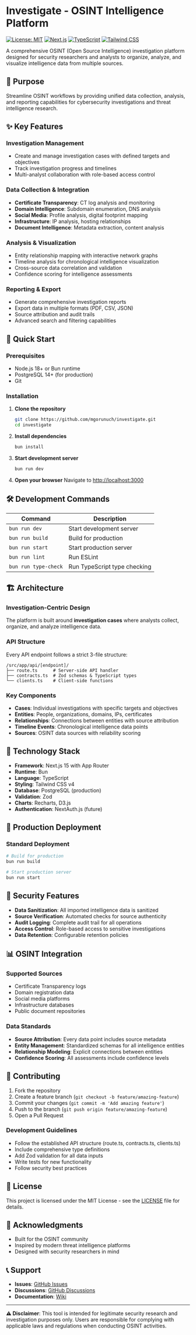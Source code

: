 # Investigate - OSINT Intelligence Platform

[![License: MIT](https://img.shields.io/badge/License-MIT-yellow.svg)](https://opensource.org/licenses/MIT)
[![Next.js](https://img.shields.io/badge/Next.js-15-black)](https://nextjs.org/)
[![TypeScript](https://img.shields.io/badge/TypeScript-5.0-blue)](https://www.typescriptlang.org/)
[![Tailwind CSS](https://img.shields.io/badge/Tailwind_CSS-4.0-38B2AC)](https://tailwindcss.com/)

A comprehensive OSINT (Open Source Intelligence) investigation platform designed for security researchers and analysts to organize, analyze, and visualize intelligence data from multiple sources.

## 🎯 Purpose

Streamline OSINT workflows by providing unified data collection, analysis, and reporting capabilities for cybersecurity investigations and threat intelligence research.

## ✨ Key Features

### Investigation Management
- Create and manage investigation cases with defined targets and objectives
- Track investigation progress and timelines
- Multi-analyst collaboration with role-based access control

### Data Collection & Integration
- **Certificate Transparency**: CT log analysis and monitoring
- **Domain Intelligence**: Subdomain enumeration, DNS analysis  
- **Social Media**: Profile analysis, digital footprint mapping
- **Infrastructure**: IP analysis, hosting relationships
- **Document Intelligence**: Metadata extraction, content analysis

### Analysis & Visualization
- Entity relationship mapping with interactive network graphs
- Timeline analysis for chronological intelligence visualization
- Cross-source data correlation and validation
- Confidence scoring for intelligence assessments

### Reporting & Export
- Generate comprehensive investigation reports
- Export data in multiple formats (PDF, CSV, JSON)
- Source attribution and audit trails
- Advanced search and filtering capabilities

## 🚀 Quick Start

### Prerequisites
- Node.js 18+ or Bun runtime
- PostgreSQL 14+ (for production)
- Git

### Installation

1. **Clone the repository**
   ```bash
   git clone https://github.com/mgorunuch/investigate.git
   cd investigate
   ```

2. **Install dependencies**
   ```bash
   bun install
   ```

3. **Start development server**
   ```bash
   bun run dev
   ```

4. **Open your browser**
   Navigate to [http://localhost:3000](http://localhost:3000)

## 🛠 Development Commands

| Command | Description |
|---------|-------------|
| `bun run dev` | Start development server |
| `bun run build` | Build for production |
| `bun run start` | Start production server |
| `bun run lint` | Run ESLint |
| `bun run type-check` | Run TypeScript type checking |

## 🏗 Architecture

### Investigation-Centric Design
The platform is built around **investigation cases** where analysts collect, organize, and analyze intelligence data.

### API Structure
Every API endpoint follows a strict 3-file structure:
```
/src/app/api/[endpoint]/
├── route.ts      # Server-side API handler
├── contracts.ts  # Zod schemas & TypeScript types  
└── clients.ts    # Client-side functions
```

### Key Components
- **Cases**: Individual investigations with specific targets and objectives
- **Entities**: People, organizations, domains, IPs, certificates
- **Relationships**: Connections between entities with source attribution
- **Timeline Events**: Chronological intelligence data points
- **Sources**: OSINT data sources with reliability scoring

## 🔧 Technology Stack

- **Framework**: Next.js 15 with App Router
- **Runtime**: Bun
- **Language**: TypeScript
- **Styling**: Tailwind CSS v4
- **Database**: PostgreSQL (production)
- **Validation**: Zod
- **Charts**: Recharts, D3.js
- **Authentication**: NextAuth.js (future)

## 🚀 Production Deployment

### Standard Deployment
```bash
# Build for production
bun run build

# Start production server
bun run start
```

## 🔐 Security Features

- **Data Sanitization**: All imported intelligence data is sanitized
- **Source Verification**: Automated checks for source authenticity
- **Audit Logging**: Complete audit trail for all operations
- **Access Control**: Role-based access to sensitive investigations
- **Data Retention**: Configurable retention policies

## 📊 OSINT Integration

### Supported Sources
- Certificate Transparency logs
- Domain registration data
- Social media platforms
- Infrastructure databases
- Public document repositories

### Data Standards
- **Source Attribution**: Every data point includes source metadata
- **Entity Management**: Standardized schemas for all intelligence entities
- **Relationship Modeling**: Explicit connections between entities
- **Confidence Scoring**: All assessments include confidence levels

## 🤝 Contributing

1. Fork the repository
2. Create a feature branch (`git checkout -b feature/amazing-feature`)
3. Commit your changes (`git commit -m 'Add amazing feature'`)
4. Push to the branch (`git push origin feature/amazing-feature`)
5. Open a Pull Request

### Development Guidelines
- Follow the established API structure (route.ts, contracts.ts, clients.ts)
- Include comprehensive type definitions
- Add Zod validation for all data inputs
- Write tests for new functionality
- Follow security best practices

## 📝 License

This project is licensed under the MIT License - see the [LICENSE](LICENSE) file for details.

## 🙏 Acknowledgments

- Built for the OSINT community
- Inspired by modern threat intelligence platforms
- Designed with security researchers in mind

## 📞 Support

- **Issues**: [GitHub Issues](https://github.com/mgorunuch/investigate/issues)
- **Discussions**: [GitHub Discussions](https://github.com/mgorunuch/investigate/discussions)
- **Documentation**: [Wiki](https://github.com/mgorunuch/investigate/wiki)

---

**⚠️ Disclaimer**: This tool is intended for legitimate security research and investigation purposes only. Users are responsible for complying with applicable laws and regulations when conducting OSINT activities.
